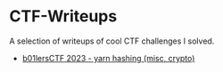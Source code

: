 # CTF-Writeups
A selection of writeups of cool CTF challenges I solved.

 - [b01lersCTF 2023 - yarn hashing (misc, crypto)](https://github.com/nicolapace/CTF-Writeups/blob/main/b01lersCTF_2023/yarn_hashing/writeup.md)
